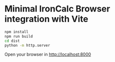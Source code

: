 # Minimal IronCalc Browser integration with Vite

```bash
npm install
npm run build
cd dist
python -m http.server
```

Open your browser in <http://localhost:8000>